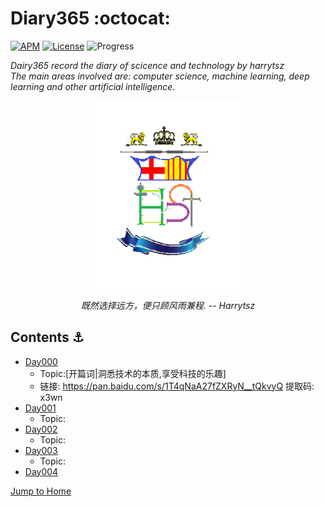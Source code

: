 # Diary365 :octocat:

[![APM](https://img.shields.io/apm/l/vim-mode.svg?style=plastic)](https://www.apache.org/licenses/LICENSE-2.0)
[![License](https://img.shields.io/badge/harrytsz-Diary365-<brightgreen>.svg)](https://blog.csdn.net/Harrytsz)
![Progress](http://progressed.io/bar/10)


<div>
<p align="left">
	<em>Dairy365 record the diary of scicence and technology by harrytsz</em>
	<br>
	<em>The main areas involved are: computer science, machine learning, deep learning and other artificial intelligence.</em>
</p>
<p align="center">
	<img src="./Images/LOGO.jpg" alt="LOGO" width="250" height="300">
	<p align="center">
		<em>既然选择远方，便只顾风雨兼程.</em>
		<em>-- Harrytsz</em>
	</p>
</p>

</div>


## Contents :anchor:
* [Day000](./Diarys/Day000/README.md)
	* Topic:[开篇词|洞悉技术的本质,享受科技的乐趣]
	* 链接: https://pan.baidu.com/s/1T4qNaA27fZXRyN__tQkvyQ 提取码: x3wn 
* [Day001](./Diarys/Day000/README.md)
	* Topic:
* [Day002](./Diarys/Day000/README.md)
	* Topic:
* [Day003](./Diarys/Day000/README.md)
	* Topic:
* [Day004](./Diarys/Day000/README.md)


[Jump to Home](./Diarys/Day000/README.md)
